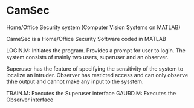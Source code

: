 # CamSec
Home/Office Security system (Computer Vision Systems on MATLAB)

CameSec is a Home/Office Security Software coded in MATLAB

LOGIN.M: Initiates the program. Provides a prompt for user to login. The system consists of mainly two users, superuser and an observer.

Superuser has the feature of specifying the sensitivity of the system to localize an intruder.
Observer has resticted access and can only observe thhe output and cannot make any input to the sysstem.

TRAIN.M: Executes the Superuser interface
GAURD.M: Executes the Observer interface
